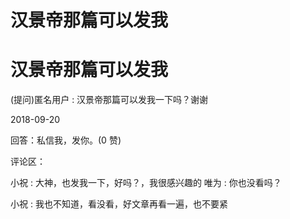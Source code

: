 # 汉景帝那篇可以发我

# 汉景帝那篇可以发我

(提问)匿名用户 : 汉景帝那篇可以发我一下吗？谢谢

2018-09-20

回答：私信我，发你。(0 赞)

评论区：

小祝 : 大神，也发我一下，好吗？，我很感兴趣的 唯为 : 你也没看吗？

小祝 : 我也不知道，看没看，好文章再看一遍，也不要紧